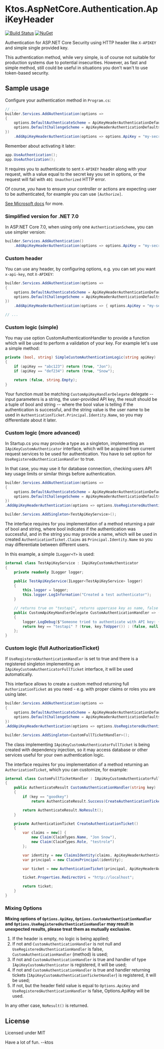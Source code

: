 # Ktos.AspNetCore.Authentication.ApiKeyHeader

[![Build
Status](https://dev.azure.com/ktos/Ktos.AspNetCore.Authentication.ApiKeyHeader/_apis/build/status/ApiKeyHeader%20Tag?branchName=master)](https://dev.azure.com/ktos/Ktos.AspNetCore.Authentication.ApiKeyHeader/_build/latest?definitionId=8&branchName=master)
[![NuGet](https://img.shields.io/nuget/v/Ktos.AspNetCore.Authentication.ApiKeyHeader.svg)](https://www.nuget.org/packages/Ktos.AspNetCore.Authentication.ApiKeyHeader/)

Authentication for ASP.NET Core Security using HTTP header like `X-APIKEY` and
simple single provided key.

This authentication method, while very simple, is of course not suitable for
production systems due to potential insecurities. However, as fast and simple
method, still could be useful in situations you don't wan't to use token-based
security.

## Sample usage

Configure your authentication method in `Program.cs`:

```csharp
// ...
builder.Services.AddAuthentication(options =>
{
    options.DefaultAuthenticateScheme = ApiKeyHeaderAuthenticationDefaults.AuthenticationScheme;
    options.DefaultChallengeScheme = ApiKeyHeaderAuthenticationDefaults.AuthenticationScheme;
})
    .AddApiKeyHeaderAuthentication(options => options.ApiKey = "my-secret-api-key");
```

Remember about activating it later:

```csharp
app.UseAuthentication();
app.UseAuthorization();
```

It requires you to authenticate to sent `X-APIKEY` header along with your
request, with a value equal to the secret key you set in options, or the request
will fail with `401 Unauthorized` HTTP error.

Of course, *you* have to ensure your controller or actions are expecting user to
be authenticated, for example you can use `[Authorize]`.

[See Microsoft
docs](https://docs.microsoft.com/en-us/aspnet/core/security/authorization/simple?view=aspnetcore-7.0)
for more.

### Simplified version for .NET 7.0

In ASP.NET Core 7.0, when using only one `AuthenticationScheme`, you can use
simpler version:

```csharp
builder.Services.AddAuthentication()
    .AddApiKeyHeaderAuthentication(options => options.ApiKey = "my-secret-api-key");
```

### Custom header

You can use any header, by configuring options, e.g. you can set you want
`x-api-key`, not `X-APIKEY`:

```csharp
builder.Services.AddAuthentication(options =>
{
    options.DefaultAuthenticateScheme = ApiKeyHeaderAuthenticationDefaults.AuthenticationScheme;
    options.DefaultChallengeScheme = ApiKeyHeaderAuthenticationDefaults.AuthenticationScheme;
})
    .AddApiKeyHeaderAuthentication(options => { options.ApiKey = "my-secret-api-key"; options.Header = "x-api-key"; });

// ...
```

### Custom logic (simple)

You may use option CustomAuthenticationHandler to provide a function which will
be used to perform a validation of your key. For example let's use a simple
method:

```csharp
private (bool, string) SimpleCustomAuthenticationLogic(string apiKey)
{
    if (apiKey == "abc123") return (true, "Jon");
    if (apiKey == "def234") return (true, "Snow");

    return (false, string.Empty);
}
```

Your function must be matching `CustomApiKeyHandlerDelegate` delegate -- input
parameters is a string, the user-provided API key, the result should be a tuple
of bool and string -- where the bool value is telling if the authentication is
successful, and the string value is the user name to be used in
`AuthenticationTicket.Principal.Identity.Name`, so you may differentiate about
it later.

### Custom logic (more advanced)

In Startup.cs you may provide a type as a singleton, implementing an
`IApiKeyCustomAuthenticator` interface, which will be acquired from current
request services to be used for authentication. You have to set option for
`UseRegisteredAuthenticationHandler` to true.

In that case, you may use it for database connection, checking users API key
usage limits or similar things before authentication.

```csharp
builder.Services.AddAuthentication(options =>
{
    options.DefaultAuthenticateScheme = ApiKeyHeaderAuthenticationDefaults.AuthenticationScheme;
    options.DefaultChallengeScheme = ApiKeyHeaderAuthenticationDefaults.AuthenticationScheme;
})
.AddApiKeyHeaderAuthentication(options => options.UseRegisteredAuthenticationHandler = true);

builder.Services.AddSingleton<TestApiKeyService>();
```

The interface requires for you implementation of a method returning a pair of
bool and string, where bool indicates if the authentication was successful, and
in the string you may provide a name, which will be used in created
`AuthenticationTicket.Claims` as `Principal.Identity.Name` so you may
differentiate between different users.

In this example, a simple `ILogger<T>` is used:

```csharp
internal class TestApiKeyService : IApiKeyCustomAuthenticator
{
    private readonly ILogger logger;

    public TestApiKeyService(ILogger<TestApiKeyService> logger)
    {
        this.logger = logger;
        this.logger.LogInformation("Created a test authenticator");
    }

    // returns true on "testapi", returns uppercase key as name, false in any other case
    public CustomApiKeyHandlerDelegate CustomAuthenticationHandler => (key) =>
    {
        logger.LogDebug($"Someone tried to authenticate with API key: {key}");
        return key == "testapi" ? (true, key.ToUpper()) : (false, null);
    };
}
```

### Custom logic (full AuthorizationTicket)

If `UseRegisteredAuthenticationHandler` is set to true and there is a registered
singleton implementing an `IApiKeyCustomAuthenticatorFullTicket` interface, it
will be used automatically.

This interface allows to create a custom method returning full
`AuthorizationTicket` as you need - e.g. with proper claims or roles you are
using later.

```csharp
builder.Services.AddAuthentication(options =>
{
    options.DefaultAuthenticateScheme = ApiKeyHeaderAuthenticationDefaults.AuthenticationScheme;
    options.DefaultChallengeScheme = ApiKeyHeaderAuthenticationDefaults.AuthenticationScheme;
})
.AddApiKeyHeaderAuthentication(options => options.UseRegisteredAuthenticationHandler = true);

builder.Services.AddSingleton<CustomFullTicketHandler>();
```

The class implementing `IApiKeyCustomAuthenticatorFullTicket` is being created
with dependency injection, so it may access database or other services useful
for your own authentication logic.

The interface requires for you implementation of a method returning an
`AuthorizationTicket`, which you can customize, for example:

```csharp
internal class CustomFullTicketHandler : IApiKeyCustomAuthenticatorFullTicket
{
    public AuthenticateResult CustomAuthenticationHandler(string key)
    {
        if (key == "goodkey")
            return AuthenticateResult.Success(CreateAuthenticationTicket());

        return AuthenticateResult.NoResult();
    }

    private AuthenticationTicket CreateAuthenticationTicket()
    {
        var claims = new[] {
            new Claim(ClaimTypes.Name, "Jon Snow"),
            new Claim(ClaimTypes.Role, "testrole")
        };

        var identity = new ClaimsIdentity(claims, ApiKeyHeaderAuthenticationDefaults.AuthenticationScheme);
        var principal = new ClaimsPrincipal(identity);

        var ticket = new AuthenticationTicket(principal, ApiKeyHeaderAuthenticationDefaults.AuthenticationScheme);

        ticket.Properties.RedirectUri = "http://localhost";

        return ticket;
    }
}
```

### Mixing Options

**Mixing options of `Options.ApiKey`, `Options.CustomAuthenticationHandler` and
`Options.UseRegisteredAuthenticationHandler` may result in unexpected results,
please treat them as mutually exclusive.**

1. If the header is empty, no logic is being applied;
2. If not and  `CustomAuthenticationHandler` is not null and
   `UseRegisteredAuthenticationHandler` is false, `CustomAuthenticationHandler`
   (method) is used;
3. If not and `CustomAuthenticationHandler` is true and handler of type
   `IApiKeyCustomAuthenticator` is registered, it will be used;
4. If not and `CustomAuthenticationHandler` is true and handler returning
   tickets (`IApiKeyCustomAuthenticationTicketHandler`) is registered, it will
   be used;
5. If not, but the header field value is equal to `Options.ApiKey` and
   `UseRegisteredAuthenticationHandler` is false, Options.ApiKey will be used.

In any other case, `NoResult()` is returned.

## License

Licensed under MIT

Have a lot of fun. --ktos
